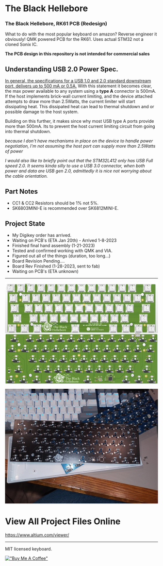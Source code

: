 # The Black Hellebore

### The Black Hellebore, RK61 PCB (Redesign)

What to do with the most popular keyboard on amazon? Reverse engineer it obviously! QMK powered PCB for the RK61. Uses actual STM32 not a cloned Sonix IC.

**The PCB design in this repository is not intended for commercial sales**


## Understanding USB 2.0 Power Spec.

[In general, the specifications for a USB 1.0 and 2.0 standard downstream port, delivers up to 500 mA or 0.5A.](https://resources.pcb.cadence.com/blog/2020-what-are-the-maximum-power-output-and-data-transfer-rates-for-the-usb-standards) With this statement it becomes clear, the max power available to any system using a **type A** connector is 500mA. If the host implements brick-wall current limiting, and the device attached attempts to draw more than 2.5Watts, the current limiter will start dissipating heat. This dissipated heat can lead to thermal shutdown and or possible damage to the host system.

Building on this further, it makes since why most USB type A ports provide more than 500mA. Its to prevent the host current limiting circuit from going into thermal shutdown.

*because I don't have mechanisms in place on the device to handle power negotiation, I'm not assuming the host port can supply more than 2.5Watts of power*

*I would also like to briefly point out that the STM32L412 only has USB Full speed 2.0. It seems kinda silly to use a USB 3.0 connector, when both power and data are USB gen 2.0, admittedly it is nice not worrying about the cable orientation.*

## Part Notes

* CC1 & CC2 Resistors should be 1% not 5%.
* SK6803MINI-E is recommended over SK6812MINI-E.

## Project State

* My Digikey order has arrived.
* Waiting on PCB's (ETA Jan 20th) - Arrived 1-8-2023
* Finished final hand assembly (1-21-2023)
* Tested and confirmed working with QMK and VIA.
* Figured out all of the things (duration, too long...)
* Board Revision Pending.... 
* Board Rev Finished (1-28-2023, sent to fab)
* Waiting on PCB's (ETA unknown)

---


![Alt text](/src/PCB.png)

![Alt text](/src/ProjectPics/img003.jpeg)
 
# View All Project Files Online
 
https://www.altium.com/viewer/

---
 
MIT licensed keyboard.

[!["Buy Me A Coffee"](https://www.buymeacoffee.com/assets/img/custom_images/orange_img.png)](https://www.buymeacoffee.com/mccardlema3)
